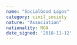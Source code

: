 ```yaml
---
name: "SocialGood Lagos"
category: civil_society
nature: "Association"
nationality: NGA
date_signed: '2018-11-12'
---
```

    
